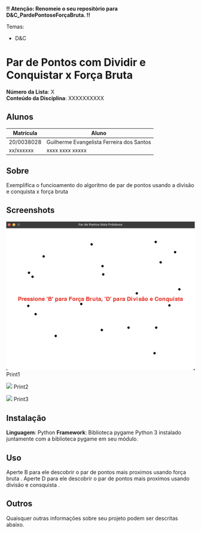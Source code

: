 **!! Atenção: Renomeie o seu repositório para D&C_PardePontoseForçaBruta. !!** 

Temas:
 - D&C

# Par de Pontos com Dividir e Conquistar x Força Bruta

**Número da Lista**: X<br>
**Conteúdo da Disciplina**: XXXXXXXXXX<br>

## Alunos
|Matrícula | Aluno |
| -- | -- |
| 20/0038028  |  Guilherme Evangelista Ferreira dos Santos |
| xx/xxxxxx  |  xxxx xxxx xxxxx |

## Sobre 
Exemplifica o funcioamento do algoritmo de par de pontos usando a divisão e conquista x força bruta

## Screenshots
![](./images/print1.png)
Print1

![](./imagens/print2.png)
Print2

![](./imagens/print3.png)
Print3

## Instalação 
**Linguagem**: Python
**Framework**: Biblioteca pygame
Python 3 instalado juntamente com a biblioteca pygame em seu módulo.

## Uso 
Aperte B para ele descobrir o par de pontos mais proximos usando força bruta .
Aperte D para ele descobrir o par de pontos mais proximos usando divisão e consquista .

## Outros 
Quaisquer outras informações sobre seu projeto podem ser descritas abaixo.
